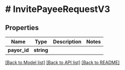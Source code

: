 # # InvitePayeeRequestV3

## Properties

Name | Type | Description | Notes
------------ | ------------- | ------------- | -------------
**payor_id** | **string** |  |

[[Back to Model list]](../../README.md#models) [[Back to API list]](../../README.md#endpoints) [[Back to README]](../../README.md)
